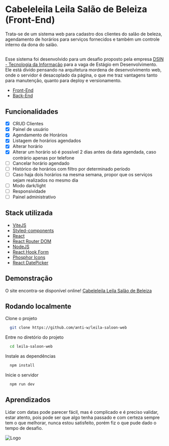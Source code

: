 
# Cabeleleila Leila Salão de Beleiza (Front-End)

Trata-se de um sistema web para cadastro dos clientes do salão de beleza, agendamento de horários para serviços fornecidos e também um controle interno da dona do salão.


##

Esse sistema foi desenvolvido para um desafio proposto pela empresa [DSIN - Tecnologia da Informação](https://www.dsin.com.br/) para a vaga de Estágio em Desenvolvimento. Ele está divido pensando na arquitetura mordena de desenvolvimento web, onde o servidor é desacoplado da página, o que me traz vantagens tanto para manutenção, quanto para deploy e versionamento. 
- [Front-End](https://github.com/anti-w/leila-saloon-web)
- [Back-End](https://github.com/anti-w/leila-saloon-server)



## Funcionalidades

- [x]  CRUD Clientes
- [x]  Painel de usuário
- [x]  Agendamento de Horários
- [x]  Listagem de horários agendados
- [x]  Alterar horário
- [x]  Alterar um horário só é possível 2 dias antes da data agendada, caso contrário apenas por telefone
- [ ]  Cancelar horário agendado
- [ ]  Histórico de horários com filtro por determinado período
- [ ]  Caso haja dois horários na mesma semana, propor que os serviços sejam realizados no mesmo dia
- [ ]  Modo dark/light
- [ ]  Responsividade
- [ ]  Painel administrativo

## Stack utilizada


- [ViteJS](https://vitejs.dev/)
- [Styled-components](https://styled-components.com/)
- [React](https://pt-br.reactjs.org/)
- [React Router DOM](https://reactrouter.com/)
- [NodeJS](https://nodejs.org/en/)
- [React Hook Form](https://react-hook-form.com/)
- [Phosphor Icons](https://phosphoricons.com/)
- [React DatePicker](https://reactdatepicker.com/)




## Demonstração

O site encontra-se disponível online! [Cabeleleila Leila Salão de Beleiza](https://leila-saloon-3bki6fnug-anti-w.vercel.app/)




## Rodando localmente

Clone o projeto

```bash
  git clone https://github.com/anti-w/leila-saloon-web
```

Entre no diretório do projeto

```bash
  cd leila-saloon-web
```

Instale as dependências

```bash
  npm install
```

Inicie o servidor

```bash
  npm run dev
```

## Aprendizados

Lidar com datas pode parecer fácil, mas é complicado e é preciso validar, estar atento, pois pode ser que algo tenha passado e com certeza sempre tem o que melhorar, nunca estou satisfeito, porém fiz o que pude dado o tempo de desafio. 

![Logo](https://www.univem.edu.br/storage/paginas/September2019/Marca%20DSIN%20Principal%20em%20Alta.jpg)

